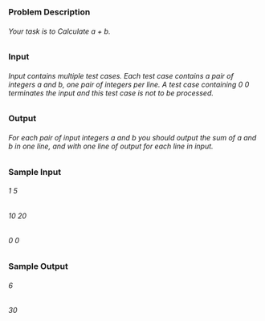 ### Problem Description
###### Your task is to Calculate a + b.
 

### Input
###### Input contains multiple test cases. Each test case contains a pair of integers a and b, one pair of integers per line. A test case containing 0 0 terminates the input and this test case is not to be processed.
 

### Output
###### For each pair of input integers a and b you should output the sum of a and b in one line, and with one line of output for each line in input. 
 

### Sample Input
###### 1 5
###### 10 20
###### 0 0
 

### Sample Output
###### 6
###### 30
